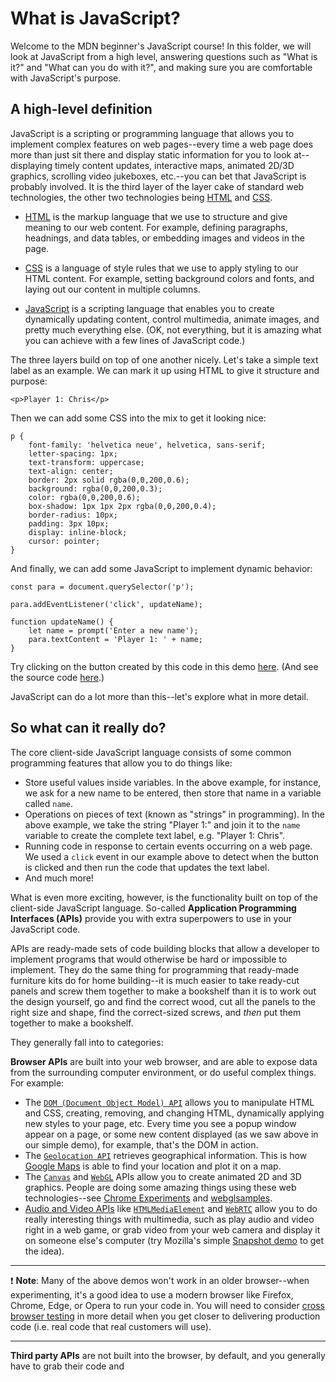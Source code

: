 # What is JavaScript?

Welcome to the MDN beginner's JavaScript course! In this folder, we will look at JavaScript from a high level, answering questions such as "What is it?" and "What can you do with it?", and making sure you are comfortable with JavaScript's purpose.

## A high-level definition

JavaScript is a scripting or programming language that allows you to implement complex features on web pages--every time a web page does more than just sit there and display static information for you to look at--displaying timely content updates, interactive maps, animated 2D/3D graphics, scrolling video jukeboxes, etc.--you can bet that JavaScript is probably involved. It is the third layer of the layer cake of standard web technologies, the other two technologies being [HTML](https://developer.mozilla.org/en-US/docs/Learn/HTML) and [CSS](https://developer.mozilla.org/en-US/docs/Learn/CSS).

* [HTML](https://developer.mozilla.org/en-US/docs/Glossary/HTML) is the markup language that we use to structure and give meaning to our web content. For example, defining paragraphs, headnings, and data tables, or embedding images and videos in the page.

* [CSS](https://developer.mozilla.org/en-US/docs/Glossary/CSS) is a language of style rules that we use to apply styling to our HTML content. For example, setting background colors and fonts, and laying out our content in multiple columns.

* [JavaScript]() is a scripting language that enables you to create dynamically updating content, control multimedia, animate images, and pretty much everything else. (OK, not everything, but it is amazing what you can achieve with a few lines of JavaScript code.)

The three layers build on top of one another nicely. Let's take a simple text label as an example. We can mark it up using HTML to give it structure and purpose:
```
<p>Player 1: Chris</p>
```
Then we can add some CSS into the mix to get it looking nice:
```
p {
    font-family: 'helvetica neue', helvetica, sans-serif;
    letter-spacing: 1px;
    text-transform: uppercase;
    text-align: center;
    border: 2px solid rgba(0,0,200,0.6);
    background: rgba(0,0,200,0.3);
    color: rgba(0,0,200,0.6);
    box-shadow: 1px 1px 2px rgba(0,0,200,0.4);
    border-radius: 10px;
    padding: 3px 10px;
    display: inline-block;
    cursor: pointer;
}
```
And finally, we can add some JavaScript to implement dynamic behavior:
```
const para = document.querySelector('p');

para.addEventListener('click', updateName);

function updateName() {
    let name = prompt('Enter a new name');
    para.textContent = 'Player 1: ' + name;
}
```
Try clicking on the button created by this code in this demo [here](). (And see the source code [here](https://github.com/AndrewSRea/My_Learning_Port/blob/main/JavaScript/JS_First_Steps/What_Is_JS/javascript-label.html).)

JavaScript can do a lot more than this--let's explore what in more detail.

## So what can it really do?

The core client-side JavaScript language consists of some common programming features that allow you to do things like:

* Store useful values inside variables. In the above example, for instance, we ask for a new name to be entered, then store that name in a variable called `name`.
* Operations on pieces of text (known as "strings" in programming). In the above example, we take the string "Player 1:" and join it to the `name` variable to create the complete text label, e.g. "Player 1: Chris".
* Running code in response to certain events occurring on a web page. We used a `click` event in our example above to detect when the button is clicked and then run the code that updates the text label.
* And much more!

What is even more exciting, however, is the functionality built on top of the client-side JavaScript language. So-called **Application Programming Interfaces (APIs)** provide you with extra superpowers to use in your JavaScript code.

APIs are ready-made sets of code building blocks that allow a developer to implement programs that would otherwise be hard or impossible to implement. They do the same thing for programming that ready-made furniture kits do for home building--it is much easier to take ready-cut panels and screw them together to make a bookshelf than it is to work out the design yourself, go and find the correct wood, cut all the panels to the right size and shape, find the correct-sized screws, and *then* put them together to make a bookshelf.

They generally fall into to categories:

**Browser APIs** are built into your web browser, and are able to expose data from the surrounding computer environment, or do useful complex things. For example:

* The [`DOM (Document Object Model) API`](https://developer.mozilla.org/en-US/docs/Web/API/Document_Object_Model) allows you to manipulate HTML and CSS, creating, removing, and changing HTML, dynamically applying new styles to your page, etc. Every time you see a popup window appear on a page, or some new content displayed (as we saw above in our simple demo), for example, that's the DOM in action.
* The [`Geolocation API`](https://developer.mozilla.org/en-US/docs/Web/API/Geolocation) retrieves geographical information. This is how [Google Maps](https://www.google.com/maps) is able to find your location and plot it on a map.
* The [`Canvas`](https://developer.mozilla.org/en-US/docs/Web/API/Canvas_API) and [`WebGL`](https://developer.mozilla.org/en-US/docs/Web/API/WebGL_API) APIs allow you to create animated 2D and 3D graphics. People are doing some amazing things using these web technologies--see [Chrome Experiments](https://experiments.withgoogle.com/search?q=WebGL) and [webglsamples](http://webglsamples.org/).
* [Audio and Video APIs]() like [`HTMLMediaElement`]() and [`WebRTC`]() allow you to do really interesting things with multimedia, such as play audio and video right in a web game, or grab video from your web camera and display it on someone else's computer (try Mozilla's simple [Snapshot demo]() to get the idea).

<hr>

:exclamation: **Note**: Many of the above demos won't work in an older browser--when experimenting, it's a good idea to use a modern browser like Firefox, Chrome, Edge, or Opera to run your code in. You will need to consider [cross browser testing]() in more detail when you get closer to delivering production code (i.e. real code that real customers will use).

<hr>

**Third party APIs** are not built into the browser, by default, and you generally have to grab their code and 